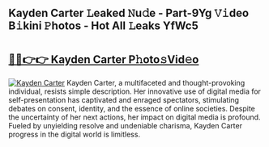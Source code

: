 ## Kayden Carter 𝙻eaked 𝙽u𝚍e - Part-9Yg 𝚅𝚒deo B𝚒kini 𝙿hotos - Hot All 𝙻eaks YfWc5

# <h2><a href="http://ld4dr8.urlbe.top/?page=Kayden+Carter">🔗🔗👉👉 Kayden Carter P𝚑oto𝚜Vid𝚎o</a></h2>

[![Kayden Carter](https://i.imgur.com/eBuTRDB.gif)](http://ld4dr8.urlbe.top/?page=Kayden+Carter)
Kayden Carter, a multifaceted and thought-provoking individual, resists simple description. Her innovative use of digital media for self-presentation has captivated and enraged spectators, stimulating debates on consent, identity, and the essence of online societies. Despite the uncertainty of her next actions, her impact on digital media is profound. Fueled by unyielding resolve and undeniable charisma, Kayden Carter progress in the digital world is limitless.
